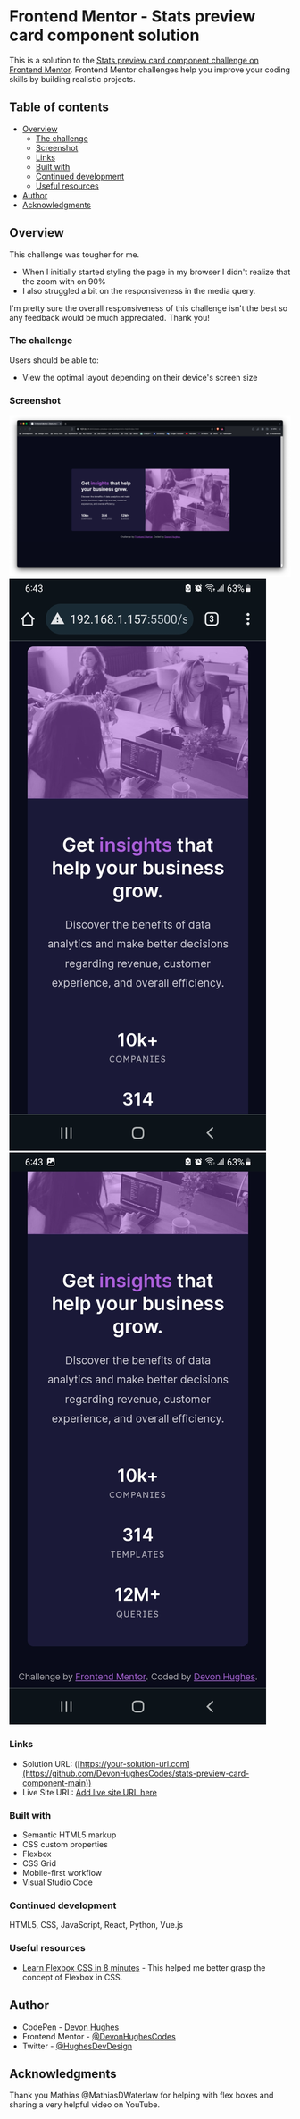 # Frontend Mentor - Stats preview card component solution

This is a solution to the [Stats preview card component challenge on Frontend Mentor](https://www.frontendmentor.io/challenges/stats-preview-card-component-8JqbgoU62). Frontend Mentor challenges help you improve your coding skills by building realistic projects. 

## Table of contents

- [Overview](#overview)
  - [The challenge](#the-challenge)
  - [Screenshot](#screenshot)
  - [Links](#links)
  - [Built with](#built-with)
  - [Continued development](#continued-development)
  - [Useful resources](#useful-resources)
- [Author](#author)
- [Acknowledgments](#acknowledgments)

## Overview

This challenge was tougher for me. 

- When I initially started styling the page in my browser I didn't realize that the zoom with on 90%
- I also struggled a bit on the responsiveness in the media query.

I'm pretty sure the overall responsiveness of this challenge isn't the best so any feedback would be much appreciated. Thank you!

### The challenge

Users should be able to:

- View the optimal layout depending on their device's screen size

### Screenshot

![](./Screen%20Captures/Desktop%20View.jpg)
![](./Screen%20Captures/Mobile%20View%201.jpg)
![](./Screen%20Captures/Mobile%20View%202.jpg)

### Links

- Solution URL: ([https://your-solution-url.com](https://github.com/DevonHughesCodes/stats-preview-card-component-main))
- Live Site URL: [Add live site URL here](https://your-live-site-url.com)

### Built with

- Semantic HTML5 markup
- CSS custom properties
- Flexbox
- CSS Grid
- Mobile-first workflow
- Visual Studio Code

### Continued development

HTML5, CSS, JavaScript, React, Python, Vue.js

### Useful resources

- [Learn Flexbox CSS in 8 minutes](https://www.youtube.com/watch?v=phWxA89Dy94) - This helped me better grasp the concept of Flexbox in CSS.

## Author

- CodePen - [Devon Hughes](https://codepen.io/Devon-Hughes-the-decoder)
- Frontend Mentor - [@DevonHughesCodes](https://www.frontendmentor.io/profile/DevonHughesCodes)
- Twitter - [@HughesDevDesign](https://twitter.com/HughesDevDesign)

## Acknowledgments

Thank you Mathias @MathiasDWaterlaw for helping with flex boxes and sharing a very helpful video on YouTube.
